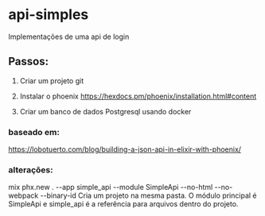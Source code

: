 # api-simples
Implementações de uma api de login

## Passos:
1. Criar um projeto git

2. Instalar o phoenix https://hexdocs.pm/phoenix/installation.html#content
3. Criar um banco de dados Postgresql usando docker

### baseado em: 
https://lobotuerto.com/blog/building-a-json-api-in-elixir-with-phoenix/
### alterações:
mix phx.new . --app simple_api --module SimpleApi --no-html --no-webpack --binary-id
Cria um projeto na mesma pasta. O módulo principal é SimpleApi e simple_api é a referência para arquivos dentro do projeto.





